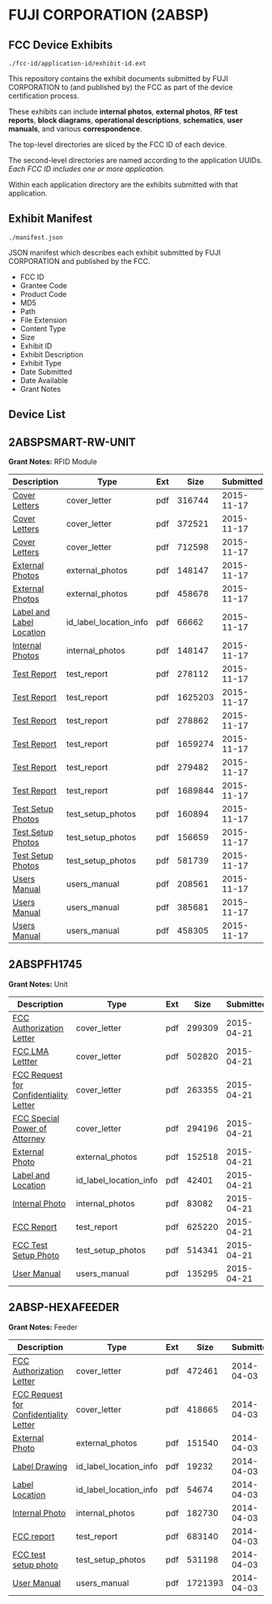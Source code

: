 # FUJI CORPORATION (2ABSP)
## FCC Device Exhibits

```
./fcc-id/application-id/exhibit-id.ext
```

This repository contains the exhibit documents submitted by FUJI CORPORATION to (and published by) the FCC as part of the device certification process.

These exhibits can include **internal photos**, **external photos**, **RF test reports**, **block diagrams**, **operational descriptions**, **schematics**, **user manuals**, and various **correspondence**.

The top-level directories are sliced by the FCC ID of each device.

The second-level directories are named according to the application UUIDs. *Each FCC ID includes one or more application.*

Within each application directory are the exhibits submitted with that application. 

## Exhibit Manifest

```
./manifest.json
```

JSON manifest which describes each exhibit submitted by FUJI CORPORATION and published by the FCC.

- FCC ID
- Grantee Code
- Product Code
- MD5
- Path
- File Extension
- Content Type
- Size
- Exhibit ID
- Exhibit Description
- Exhibit Type
- Date Submitted
- Date Available
- Grant Notes

## Device List
## 2ABSPSMART-RW-UNIT
**Grant Notes:** RFID Module

| Description | Type | Ext | Size | Submitted | Available |
| ----------- | ---- | --- | ---- | --------- | --------- |
| [Cover Letters](2ABSPSMART-RW-UNIT/e9515462a502b6f54509f8f26b8b3249/2814501.pdf) | cover_letter | pdf | 316744 | 2015-11-17 | 2015-11-17 |
| [Cover Letters](2ABSPSMART-RW-UNIT/e9515462a502b6f54509f8f26b8b3249/2814502.pdf) | cover_letter | pdf | 372521 | 2015-11-17 | 2015-11-17 |
| [Cover Letters](2ABSPSMART-RW-UNIT/e9515462a502b6f54509f8f26b8b3249/2814503.pdf) | cover_letter | pdf | 712598 | 2015-11-17 | 2015-11-17 |
| [External Photos](2ABSPSMART-RW-UNIT/e9515462a502b6f54509f8f26b8b3249/2814504.pdf) | external_photos | pdf | 148147 | 2015-11-17 | 2015-11-17 |
| [External Photos](2ABSPSMART-RW-UNIT/e9515462a502b6f54509f8f26b8b3249/2814505.pdf) | external_photos | pdf | 458678 | 2015-11-17 | 2015-11-17 |
| [Label and Label Location](2ABSPSMART-RW-UNIT/e9515462a502b6f54509f8f26b8b3249/2814507.pdf) | id_label_location_info | pdf | 66662 | 2015-11-17 | 2015-11-17 |
| [Internal Photos](2ABSPSMART-RW-UNIT/e9515462a502b6f54509f8f26b8b3249/2814504.pdf) | internal_photos | pdf | 148147 | 2015-11-17 | 2015-11-17 |
| [Test Report](2ABSPSMART-RW-UNIT/e9515462a502b6f54509f8f26b8b3249/2814518.pdf) | test_report | pdf | 278112 | 2015-11-17 | 2015-11-17 |
| [Test Report](2ABSPSMART-RW-UNIT/e9515462a502b6f54509f8f26b8b3249/2814519.pdf) | test_report | pdf | 1625203 | 2015-11-17 | 2015-11-17 |
| [Test Report](2ABSPSMART-RW-UNIT/e9515462a502b6f54509f8f26b8b3249/2814520.pdf) | test_report | pdf | 278862 | 2015-11-17 | 2015-11-17 |
| [Test Report](2ABSPSMART-RW-UNIT/e9515462a502b6f54509f8f26b8b3249/2814521.pdf) | test_report | pdf | 1659274 | 2015-11-17 | 2015-11-17 |
| [Test Report](2ABSPSMART-RW-UNIT/e9515462a502b6f54509f8f26b8b3249/2814522.pdf) | test_report | pdf | 279482 | 2015-11-17 | 2015-11-17 |
| [Test Report](2ABSPSMART-RW-UNIT/e9515462a502b6f54509f8f26b8b3249/2814523.pdf) | test_report | pdf | 1689844 | 2015-11-17 | 2015-11-17 |
| [Test Setup Photos](2ABSPSMART-RW-UNIT/e9515462a502b6f54509f8f26b8b3249/2814515.pdf) | test_setup_photos | pdf | 160894 | 2015-11-17 | 2015-11-17 |
| [Test Setup Photos](2ABSPSMART-RW-UNIT/e9515462a502b6f54509f8f26b8b3249/2814516.pdf) | test_setup_photos | pdf | 156659 | 2015-11-17 | 2015-11-17 |
| [Test Setup Photos](2ABSPSMART-RW-UNIT/e9515462a502b6f54509f8f26b8b3249/2814517.pdf) | test_setup_photos | pdf | 581739 | 2015-11-17 | 2015-11-17 |
| [Users Manual](2ABSPSMART-RW-UNIT/e9515462a502b6f54509f8f26b8b3249/2814524.pdf) | users_manual | pdf | 208561 | 2015-11-17 | 2015-11-17 |
| [Users Manual](2ABSPSMART-RW-UNIT/e9515462a502b6f54509f8f26b8b3249/2814525.pdf) | users_manual | pdf | 385681 | 2015-11-17 | 2015-11-17 |
| [Users Manual](2ABSPSMART-RW-UNIT/e9515462a502b6f54509f8f26b8b3249/2814526.pdf) | users_manual | pdf | 458305 | 2015-11-17 | 2015-11-17 |
## 2ABSPFH1745
**Grant Notes:** Unit

| Description | Type | Ext | Size | Submitted | Available |
| ----------- | ---- | --- | ---- | --------- | --------- |
| [FCC Authorization Letter](2ABSPFH1745/85a807d2d153b61f207598245f16a2ee/2591155.pdf) | cover_letter | pdf | 299309 | 2015-04-21 | 2015-04-21 |
| [FCC LMA Lettter](2ABSPFH1745/85a807d2d153b61f207598245f16a2ee/2591156.pdf) | cover_letter | pdf | 502820 | 2015-04-21 | 2015-04-21 |
| [FCC Request for Confidentiality Letter](2ABSPFH1745/85a807d2d153b61f207598245f16a2ee/2591157.pdf) | cover_letter | pdf | 263355 | 2015-04-21 | 2015-04-21 |
| [FCC Special Power of Attorney](2ABSPFH1745/85a807d2d153b61f207598245f16a2ee/2591158.pdf) | cover_letter | pdf | 294196 | 2015-04-21 | 2015-04-21 |
| [External Photo](2ABSPFH1745/85a807d2d153b61f207598245f16a2ee/2591161.pdf) | external_photos | pdf | 152518 | 2015-04-21 | 2015-04-21 |
| [Label and Location](2ABSPFH1745/85a807d2d153b61f207598245f16a2ee/2591164.pdf) | id_label_location_info | pdf | 42401 | 2015-04-21 | 2015-04-21 |
| [Internal Photo](2ABSPFH1745/85a807d2d153b61f207598245f16a2ee/2591162.pdf) | internal_photos | pdf | 83082 | 2015-04-21 | 2015-04-21 |
| [FCC Report](2ABSPFH1745/85a807d2d153b61f207598245f16a2ee/2591159.pdf) | test_report | pdf | 625220 | 2015-04-21 | 2015-04-21 |
| [FCC Test Setup Photo](2ABSPFH1745/85a807d2d153b61f207598245f16a2ee/2591160.pdf) | test_setup_photos | pdf | 514341 | 2015-04-21 | 2015-04-21 |
| [User Manual](2ABSPFH1745/85a807d2d153b61f207598245f16a2ee/2591163.pdf) | users_manual | pdf | 135295 | 2015-04-21 | 2015-04-21 |
## 2ABSP-HEXAFEEDER
**Grant Notes:** Feeder

| Description | Type | Ext | Size | Submitted | Available |
| ----------- | ---- | --- | ---- | --------- | --------- |
| [FCC Authorization Letter](2ABSP-HEXAFEEDER/3a4e6a1708cecfa74d6e955d609cd247/2232701.pdf) | cover_letter | pdf | 472461 | 2014-04-03 | 2014-04-03 |
| [FCC Request for Confidentiality Letter](2ABSP-HEXAFEEDER/3a4e6a1708cecfa74d6e955d609cd247/2232702.pdf) | cover_letter | pdf | 418665 | 2014-04-03 | 2014-04-03 |
| [External Photo](2ABSP-HEXAFEEDER/3a4e6a1708cecfa74d6e955d609cd247/2232705.pdf) | external_photos | pdf | 151540 | 2014-04-03 | 2014-04-03 |
| [Label Drawing](2ABSP-HEXAFEEDER/3a4e6a1708cecfa74d6e955d609cd247/2232708.pdf) | id_label_location_info | pdf | 19232 | 2014-04-03 | 2014-04-03 |
| [Label Location](2ABSP-HEXAFEEDER/3a4e6a1708cecfa74d6e955d609cd247/2232709.pdf) | id_label_location_info | pdf | 54674 | 2014-04-03 | 2014-04-03 |
| [Internal Photo](2ABSP-HEXAFEEDER/3a4e6a1708cecfa74d6e955d609cd247/2232706.pdf) | internal_photos | pdf | 182730 | 2014-04-03 | 2014-04-03 |
| [FCC report](2ABSP-HEXAFEEDER/3a4e6a1708cecfa74d6e955d609cd247/2232703.pdf) | test_report | pdf | 683140 | 2014-04-03 | 2014-04-03 |
| [FCC test setup photo](2ABSP-HEXAFEEDER/3a4e6a1708cecfa74d6e955d609cd247/2232704.pdf) | test_setup_photos | pdf | 531198 | 2014-04-03 | 2014-04-03 |
| [User Manual](2ABSP-HEXAFEEDER/3a4e6a1708cecfa74d6e955d609cd247/2232707.pdf) | users_manual | pdf | 1721393 | 2014-04-03 | 2014-04-03 |
